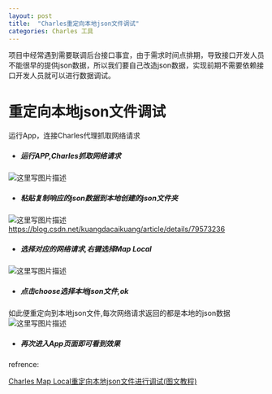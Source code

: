```yaml
---
layout: post
title:  "Charles重定向本地json文件调试"
categories: Charles 工具
---
```


项目中经常遇到需要联调后台接口事宜，由于需求时间点排期，导致接口开发人员不能很早的提供json数据，所以我们要自己改造json数据，实现前期不需要依赖接口开发人员就可以进行数据调试。

# 重定向本地json文件调试

运行App，连接Charles代理抓取网络请求
* ##### 运行APP,Charles抓取网络请求

![这里写图片描述](https://upload-images.jianshu.io/upload_images/18406403-7769e4e3efad77eb?imageMogr2/auto-orient/strip%7CimageView2/2/w/1240)

* ##### 粘贴复制响应的json数据到本地创建的json文件夹

![这里写图片描述](https://upload-images.jianshu.io/upload_images/18406403-f8c07a4a03914a98?imageMogr2/auto-orient/strip%7CimageView2/2/w/1240)
https://blog.csdn.net/kuangdacaikuang/article/details/79573236
* ##### 选择对应的网络请求,右键选择Map Local

![这里写图片描述](https://upload-images.jianshu.io/upload_images/18406403-5a21fc40e8d1488e?imageMogr2/auto-orient/strip%7CimageView2/2/w/1240)

* ##### 点击choose选择本地json文件,ok

如此便重定向到本地json文件,每次网络请求返回的都是本地的json数据
![这里写图片描述](https://upload-images.jianshu.io/upload_images/18406403-68dbe888d9d53b83?imageMogr2/auto-orient/strip%7CimageView2/2/w/1240)

* ##### 再次进入App页面即可看到效果

refrence:

[Charles Map Local重定向本地json文件进行调试(图文教程)](https://blog.csdn.net/kuangdacaikuang/article/details/79573236)
